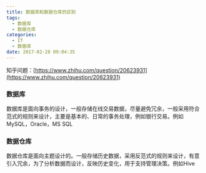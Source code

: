 ```yaml
---
title: 数据库和数据仓库的区别
tags:
  - 数据库
  - 数据仓库
categories:
  - IT
  - 数据库
date: 2017-02-28 09:04:35
---
```


知乎问题：[https://www.zhihu.com/question/20623931](https://www.zhihu.com/question/20623931)

### 数据库

数据库是面向事务的设计，一般存储在线交易数据，尽量避免冗余，一般采用符合范式的规则来设计，主要是基本的、日常的事务处理，例如银行交易。例如MySQL，Oracle，MS SQL

### 数据仓库

数据仓库是面向主题设计的。一般存储历史数据，采用反范式的规则来设计，有意引入冗余，为了分析数据而设计，反映历史变化，用于支持管理决策。例如Hive
